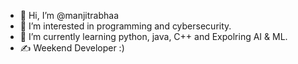 - 👋 Hi, I’m @manjitrabhaa
- 👀 I’m interested in programming and cybersecurity.
- 🌱 I’m currently learning python, java, C++ and Expolring AI & ML.
- ✍️ Weekend Developer :)
<!---
manjitrabhaa/manjitrabhaa is a ✨ special ✨ repository because its `README.md` (this file) appears on your GitHub profile.
You can click the Preview link to take a look at your changes.
--->
